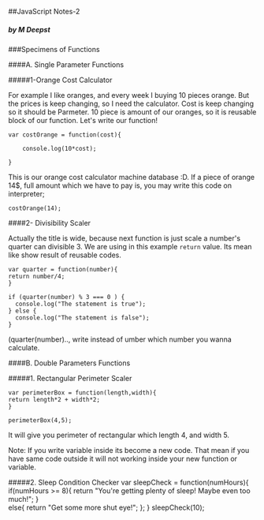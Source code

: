 ##JavaScript Notes-2

##### by M Deepst
 
###Specimens of Functions

####A. Single Parameter Functions

#####1-Orange Cost Calculator

For example I like oranges, and every week I buying 10 pieces orange. But the prices is keep changing, so I need the calculator. Cost is keep changing so it should be Parmeter. 10 piece is amount of our oranges, so it is reusable block of our function. Let's write our function!

    var costOrange = function(cost){
    
    	console.log(10*cost);
    
    }

This is our orange cost calculator machine database :D. If a piece of orange 14$, full amount which we have to pay is, you may write this code on interpreter;

    costOrange(14);

####2-  Divisibility Scaler

Actually the title is wide, because next function is just scale a number's quarter can divisible 3. We are using in this example `return` value. Its mean like show result of reusable codes. 
    

    var quarter = function(number){
    return number/4;
    }
    
    if (quarter(number) % 3 === 0 ) {
      console.log("The statement is true");
    } else {
      console.log("The statement is false");
    }

(quarter(number).., write instead of umber which number you wanna calculate.

####B. Double Parameters Functions

#####1. Rectangular Perimeter Scaler

    var perimeterBox = function(length,width){
    return length*2 + width*2;
    }
    
    perimeterBox(4,5); 
It will give you  perimeter of rectangular which length 4, and width 5.

Note: If you write variable inside its become a new code. That mean if you have same code  outside it will not working inside your new function or variable.

#####2. Sleep Condition Checker
    var sleepCheck = function(numHours){
    if(numHours >= 8){
    return "You're getting plenty of sleep! Maybe even too much!";
       }  
    else{
    return "Get some more shut eye!";
    };
    }
    sleepCheck(10);
